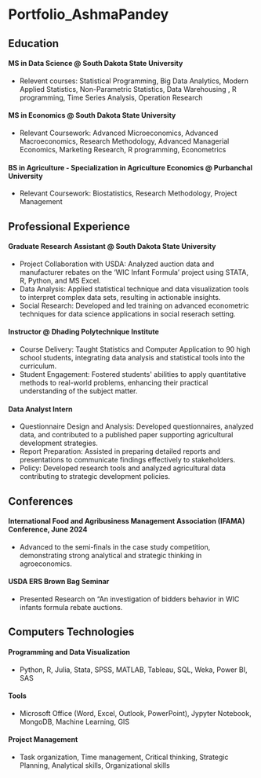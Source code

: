 # Portfolio_AshmaPandey

## Education
#### MS in Data Science @ South Dakota State University 
- Relevent courses: Statistical Programming, Big Data Analytics, Modern Applied Statistics, Non-Parametric Statistics, Data Warehousing , R programming, Time Series Analysis, Operation Research

#### MS in Economics @ South Dakota State University
- Relevant Coursework: Advanced Microeconomics, Advanced Macroeconomics, Research Methodology, Advanced Managerial Economics, Marketing Research, R programming, Econometrics

#### BS in Agriculture - Specialization in Agriculture Economics @ Purbanchal University
- Relevant Coursework: Biostatistics, Research Methodology, Project Management

## Professional Experience
#### Graduate Research Assistant @ South Dakota State University 
- Project Collaboration with USDA: Analyzed auction data and manufacturer rebates on the ‘WIC Infant Formula’ project using STATA, R, Python, and MS Excel.
- Data Analysis: Applied statistical technique and data visualization tools to interpret complex data sets, resulting in actionable insights.
- Social Research: Developed and led training on advanced econometric techniques for data science applications in social reserach setting.

#### Instructor @ Dhading Polytechnique Institute
- Course Delivery: Taught Statistics and Computer Application to 90 high school students, integrating data analysis and statistical tools into the curriculum.
- Student Engagement: Fostered students' abilities to apply quantitative methods to real-world problems, enhancing their practical understanding of the subject matter.

#### Data Analyst Intern 
- Questionnaire Design and Analysis: Developed questionnaires, analyzed data, and contributed to a published paper supporting agricultural development strategies.
- Report Preparation: Assisted in preparing detailed reports and presentations to communicate findings effectively to stakeholders.
- Policy: Developed research tools and analyzed agricultural data contributing to strategic development policies.

## Conferences
#### International Food and Agribusiness Management Association (IFAMA) Conference, June 2024
- Advanced to the semi-finals in the case study competition, demonstrating strong analytical and strategic thinking in agroeconomics.

#### USDA ERS Brown Bag Seminar
- Presented Research on “An investigation of bidders behavior in WIC infants formula rebate auctions.

## Computers Technologies
#### Programming and Data Visualization
- Python, R, Julia, Stata, SPSS, MATLAB, Tableau, SQL, Weka, Power BI, SAS

#### Tools
- Microsoft Office (Word, Excel, Outlook, PowerPoint), Jypyter Notebook, MongoDB, Machine Learning, GIS

#### Project Management
- Task organization, Time management, Critical thinking, Strategic Planning, Analytical skills, Organizational skills


